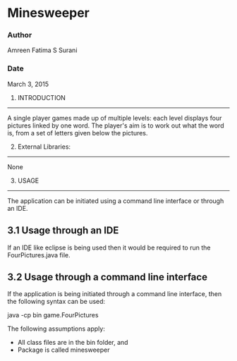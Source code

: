 # Minesweeper #

### Author ###
Amreen Fatima S Surani

### Date ###
March 3, 2015


1. INTRODUCTION
-----------------
A single player games made up of multiple levels: each level displays four pictures linked by one word. The player's aim is to work out what the word is, from a set of letters given below the pictures.

2. External Libraries:
-----------------------
None

3. USAGE
---------

The application can be initiated using a command line interface or through an IDE.

3.1 Usage through an IDE
------------------------

If an IDE like eclipse is being used then it would be required to run the FourPictures.java file. 

3.2 Usage through a command line interface
------------------------------------------

If the application is being initiated through a command line interface, then the following syntax can be used:

java -cp bin game.FourPictures

The following assumptions apply:
* All class files are in the bin folder, and
* Package is called minesweeper